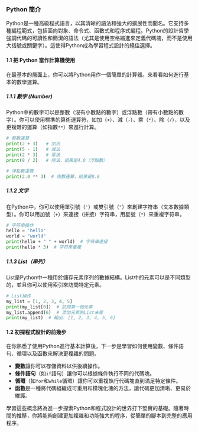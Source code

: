 ### Python 簡介

Python是一種高級程式語言，以其清晰的語法和強大的擴展性而聞名。它支持多種編程範式，包括面向對象、命令式、函數式和程序式編程。Python的設計哲學強調代碼的可讀性和簡潔的語法（尤其是使用空格縮進來定義代碼塊，而不是使用大括號或關鍵字）。這使得Python成為學習程式設計的絕佳選擇。

#### 1.1 把 Python 當作計算機使用

在最基本的層面上，你可以將Python用作一個簡單的計算器。來看看如何進行基本的數學運算。

##### 1.1.1 數字 (Number)

Python中的數字可以是整數（沒有小數點的數字）或浮點數（帶有小數點的數字）。你可以使用標準的算術運算符，如加（`+`）、減（`-`）、乘（`*`）、除（`/`），以及更複雜的運算（如指數`**`）來進行計算。

```python
# 整數運算
print(2 + 3)   # 加法
print(5 - 1)   # 減法
print(2 * 3)   # 乘法
print(8 / 2)   # 除法，結果是4.0（浮點數）

# 浮點數運算
print(2.0 ** 3)  # 指數運算，結果是8.0
```

##### 1.1.2 文字

在Python中，你可以使用單引號（`'`）或雙引號（`"`）來創建字符串（文本數據類型）。你可以用加號（`+`）來連接（拼接）字符串，用星號（`*`）來重複字符串。

```python
# 字符串操作
hello = 'hello'
world = "world"
print(hello + " " + world)  # 字符串連接
print(hello * 3)  # 字符串重複
```

##### 1.1.3 List（串列）

List是Python中一種用於儲存元素序列的數據結構。List中的元素可以是不同類型的，並且你可以使用索引來訪問特定元素。

```python
# List操作
my_list = [1, 2, 3, 4, 5]
print(my_list[0])  # 訪問第一個元素
my_list.append(6)  # 添加元素到List末尾
print(my_list)  # 輸出: [1, 2, 3, 4, 5, 6]
```

#### 1.2 初探程式設計的前幾步

在你熟悉了使用Python進行基本計算後，下一步是學習如何使用變數、條件語句、循環以及函數來解決更複雜的問題。

- **變數**讓你可以存儲資料以供後續操作。
- **條件語句**（如`if`語句）讓你可以根據條件執行不同的代碼塊。
- **循環**（如`for`和`while`循環）讓你可以重複執行代碼塊直到滿足特定條件。
- **函數**是一種將代碼組織成可重用和模塊化塊的方法，讓代碼更加清晰、更易於維護。

學習這些概念將為進一步探索Python和程式設計的世界打下堅實的基礎。隨著時間的推移，你將能夠創建更加複雜和功能強大的程序，從簡單的腳本到完整的應用程序。
